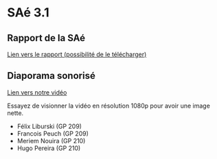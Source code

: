 # SAé 3.1

## Rapport de la SAé
[Lien vers le rapport (possibilité de le télécharger)](./Rendu.pdf)

## Diaporama sonorisé
[Lien vers notre vidéo](https://www.youtube.com/watch?v=iphuhX93Tyg)

Essayez de visionner la vidéo en résolution 1080p pour avoir une image nette.

- Félix Liburski (GP 209)
- Francois Peuch (GP 209)
- Meriem Nouira (GP 210)
- Hugo Pereira (GP 210)